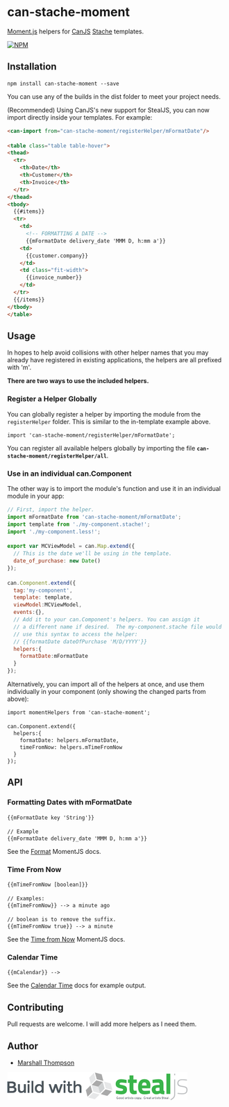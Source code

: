 # can-stache-moment
[Moment.js](http://momentjs.com/) helpers for [CanJS](http://canjs.com/index.html) [Stache](http://canjs.com/docs/can.stache.html) templates.

[![NPM](https://nodei.co/npm/can-stache-moment.png?downloads=true&downloadRank=true&stars=true)](https://nodei.co/npm/can-stache-moment/)

## Installation
```
npm install can-stache-moment --save
```

You can use any of the builds in the dist folder to meet your project needs.

(Recommended) Using CanJS's new support for StealJS, you can now import directly inside your templates.  For example:
```html
<can-import from="can-stache-moment/registerHelper/mFormatDate"/>

<table class="table table-hover">
<thead>
  <tr>
    <th>Date</th>
    <th>Customer</th>
    <th>Invoice</th>
  </tr>
</thead>
<tbody>
  {{#items}}
  <tr>
    <td>
      <!-- FORMATTING A DATE -->
      {{mFormatDate delivery_date 'MMM D, h:mm a'}}
    <td>
      {{customer.company}}
    </td>
    <td class="fit-width">
      {{invoice_number}}
    </td>
  </tr>
  {{/items}}
</tbody>
</table>
```

## Usage

In hopes to help avoid collisions with other helper names that you may already have registered in existing applications, the helpers are all prefixed with 'm'.

**There are two ways to use the included helpers.**

### Register a Helper Globally
You can globally register a helper by importing the module from the `registerHelper` folder.  This is similar to the in-template example above.
```
import 'can-stache-moment/registerHelper/mFormatDate';
```

You can register all available helpers globally by importing the file **`can-stache-moment/registerHelper/all`**.

### Use in an individual can.Component
The other way is to import the module's function and use it in an individual module in your app:
```js
// First, import the helper.
import mFormatDate from 'can-stache-moment/mFormatDate';
import template from './my-component.stache!';
import './my-component.less!';

export var MCViewModel = can.Map.extend({
  // This is the date we'll be using in the template.
  date_of_purchase: new Date()
});

can.Component.extend({
  tag:'my-component',
  template: template,
  viewModel:MCViewModel,
  events:{},
  // Add it to your can.Component's helpers. You can assign it 
  // a different name if desired.  The my-component.stache file would
  // use this syntax to access the helper: 
  // {{formatDate dateOfPurchase 'M/D/YYYY'}}
  helpers:{
    formatDate:mFormatDate
  }
});
```

Alternatively, you can import all of the helpers at once, and use them individually in your component (only showing the changed parts from above):
```
import momentHelpers from 'can-stache-moment';

can.Component.extend({
  helpers:{
    formatDate: helpers.mFormatDate,
    timeFromNow: helpers.mTimeFromNow
  }
});
```

## API

### Formatting Dates with mFormatDate

    {{mFormatDate key 'String'}}
  
    // Example
    {{mFormatDate delivery_date 'MMM D, h:mm a'}}

See the [Format](http://momentjs.com/docs/#/displaying/format/) MomentJS docs.

### Time From Now

    {{mTimeFromNow [boolean]}}

    // Examples:
    {{mTimeFromNow}} --> a minute ago

    // boolean is to remove the suffix.
    {{mTimeFromNow true}} --> a minute

See the [Time from Now](http://momentjs.com/docs/#/displaying/fromnow/) MomentJS docs.

### Calendar Time

    {{mCalendar}} --> 

See the [Calendar Time](http://momentjs.com/docs/#/displaying/calendar-time/) docs for example output.

## Contributing
Pull requests are welcome.  I will add more helpers as I need them.

## Author

- [Marshall Thompson](https://github.com/marshallswain)

[![Built with StealJS](./dist/build-with-stealjs.png)](http://StealJS.com)

